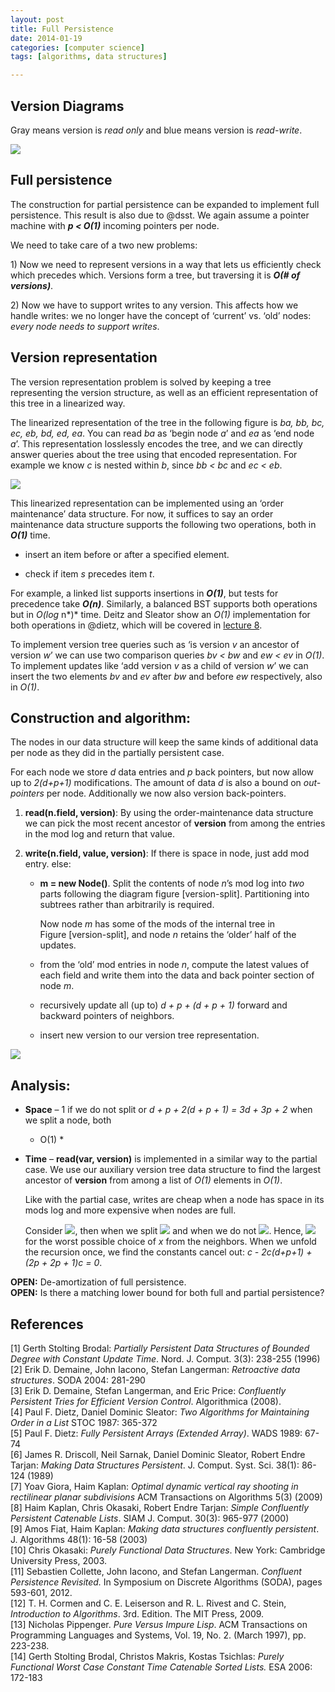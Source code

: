 ```yaml
---
layout: post
title: Full Persistence
date: 2014-01-19
categories: [computer science]
tags: [algorithms, data structures]

---
```


Version Diagrams 
---
Gray means version is *read only* and blue means version is *read-write*.

![](http://sungsoo.github.com/images/fullpersistence.png)

Full persistence
---
The construction for partial persistence can be expanded to implement
full persistence. This result is also due to @dsst. We again assume a
pointer machine with ***p <  O(1)*** incoming pointers per node.

We need to take care of a two new problems:

​1) Now we need to represent versions in a way that lets us efficiently
check which precedes which. Versions form a tree, but traversing it is
***O(# of versions)***.

​2) Now we have to support writes to any version. This affects how we
handle writes: we no longer have the concept of ‘current’ vs. ‘old’
nodes: *every node needs to support writes*.

Version representation
----------------------

The version representation problem is solved by keeping a tree
representing the version structure, as well as an efficient
representation of this tree in a linearized way.

The linearized representation of the tree in the following figure
is *ba, bb, bc, ec, eb, bd, ed, ea*. You can read *ba* as ‘begin node
*a*’ and *ea* as ‘end node *a*’. This representation losslessly encodes
the tree, and we can directly answer queries about the tree using that
encoded representation. For example we know *c* is nested within *b*,
since *bb < bc* and *ec < eb*.

![](http://sungsoo.github.com/images/TreeTraversal.png)


This linearized representation can be implemented using an ‘order
maintenance’ data structure. For now, it suffices to say an order
maintenance data structure supports the following two operations, both
in ***O(1)*** time.

-   insert an item before or after a specified element.

-   check if item *s* precedes item *t*.

For example, a linked list supports insertions in ***O(1)***, but tests for
precedence take ***O(n)***. Similarly, a balanced BST supports both
operations but in *O(log* n*)* time. Deitz and Sleator show an *O(1)*
implementation for both operations in @dietz, which will be covered in
[lecture 8](http://courses.csail.mit.edu/6.851/spring12/lectures/L08.html).

To implement version tree queries such as ‘is version *v* an ancestor of
version *w*’ we can use two comparison queries *bv < bw* and *ew < ev*
in *O(1)*. To implement updates like ‘add version *v* as a child of
version *w*’ we can insert the two elements *bv* and *ev* after *bw* and
before *ew* respectively, also in *O(1)*.

Construction and algorithm:
---------------------------

The nodes in our data structure will keep the same kinds of additional
data per node as they did in the partially persistent case.

For each node we store *d* data entries and *p* back pointers, but now
allow up to *2(d+p+1)* modifications. The amount of data *d* is also a
bound on *out-pointers* per node. Additionally we now also
version back-pointers.

1.  **read(n.field, version)**: By using the
    order-maintenance data structure we can pick the most recent
    ancestor of **version** from among the entries in the mod log and
    return that value.

2.  **write(n.field, value, version)**: If there
    is space in node, just add mod entry. else:
	- **m = new Node()**. Split the contents of node *n*’s mod
        log into *two* parts following the diagram
        figure [version-split]. Partitioning into subtrees rather than
        arbitrarily is required.

        Now node *m* has some of the mods of the internal tree in
        Figure [version-split], and node *n* retains the ‘older’ half of
        the updates.

	- from the ‘old’ mod entries in node *n*, compute the latest
        values of each field and write them into the data and back
        pointer section of node *m*.

	- recursively update all (up to) *d + p + (d + p + 1)* forward and
        backward pointers of neighbors.

	- insert new version to our version tree representation.

![](http://sungsoo.github.com/images/VersionSplitting.png)


Analysis:
---------

-   **Space** – 1 if we do not split or
    *d + p + 2(d  + p + 1) = 3d + 3p + 2* when we split a node, both
    * O(1) *

-   **Time** – **read(var, version)** is implemented in a similar way to the
    partial case. We use our auxiliary version tree data structure to
    find the largest ancestor of **version** from among a list of *O(1)*
    elements in *O(1)*.

    Like with the partial case, writes are cheap when a node has space
    in its mods log and more expensive when nodes are full.

    Consider ![](http://sungsoo.github.com/images/eqn-fp01.png), then when we split
    ![](http://sungsoo.github.com/images/eqn-fp02.png) and when we do not
    ![](http://sungsoo.github.com/images/eqn-fp03.png). Hence,
    ![](http://sungsoo.github.com/images/eqn-fp04.png)
    for the worst possible choice of *x* from the neighbors. When we
    unfold the recursion once, we find the constants cancel out:
    *c - 2c(d+p+1) + (2p + 2p + 1)c = 0*.

**OPEN:** De-amortization of full persistence.  
**OPEN:** Is there a matching lower bound for both full and
partial persistence?


References
---

[1] Gerth Stolting Brodal: *Partially Persistent Data Structures of Bounded
Degree with Constant Update Time*. Nord. J. Comput. 3(3): 238-255 (1996)  
[2] Erik D. Demaine, John Iacono, Stefan Langerman: *Retroactive data
structures*. SODA 2004: 281-290  
[3] Erik D. Demaine, Stefan Langerman, and Eric Price: *Confluently
Persistent Tries for Efficient Version Control*. Algorithmica (2008).  
[4] Paul F. Dietz, Daniel Dominic Sleator: *Two Algorithms for Maintaining
Order in a List* STOC 1987: 365-372  
[5] Paul F. Dietz: *Fully Persistent Arrays (Extended Array)*. WADS 1989:
67-74  
[6] James R. Driscoll, Neil Sarnak, Daniel Dominic Sleator, Robert Endre
Tarjan: *Making Data Structures Persistent*. J. Comput. Syst. Sci.
38(1): 86-124 (1989)  
[7] Yoav Giora, Haim Kaplan: *Optimal dynamic vertical ray shooting in
rectilinear planar subdivisions* ACM Transactions on Algorithms 5(3)
(2009)  
[8] Haim Kaplan, Chris Okasaki, Robert Endre Tarjan: *Simple Confluently
Persistent Catenable Lists*. SIAM J. Comput. 30(3): 965-977 (2000)  
[9] Amos Fiat, Haim Kaplan: *Making data structures confluently persistent*.
J. Algorithms 48(1): 16-58 (2003)  
[10] Chris Okasaki: *Purely Functional Data Structures*. New York: Cambridge
University Press, 2003.  
[11] Sebastien Collette, John Iacono, and Stefan Langerman. *Confluent
Persistence Revisited.* In Symposium on Discrete Algorithms (SODA),
pages 593-601, 2012.  
[12] T. H. Cormen and C. E. Leiserson and R. L. Rivest and C. Stein,
*Introduction to Algorithms*. 3rd. Edition. The MIT Press, 2009.  
[13] Nicholas Pippenger. *Pure Versus Impure Lisp*. ACM Transactions on
Programming Languages and Systems, Vol. 19, No. 2. (March 1997), pp.
223-238.  
[14] Gerth Stolting Brodal, Christos Makris, Kostas Tsichlas: *Purely
Functional Worst Case Constant Time Catenable Sorted Lists.* ESA 2006:
172-183
